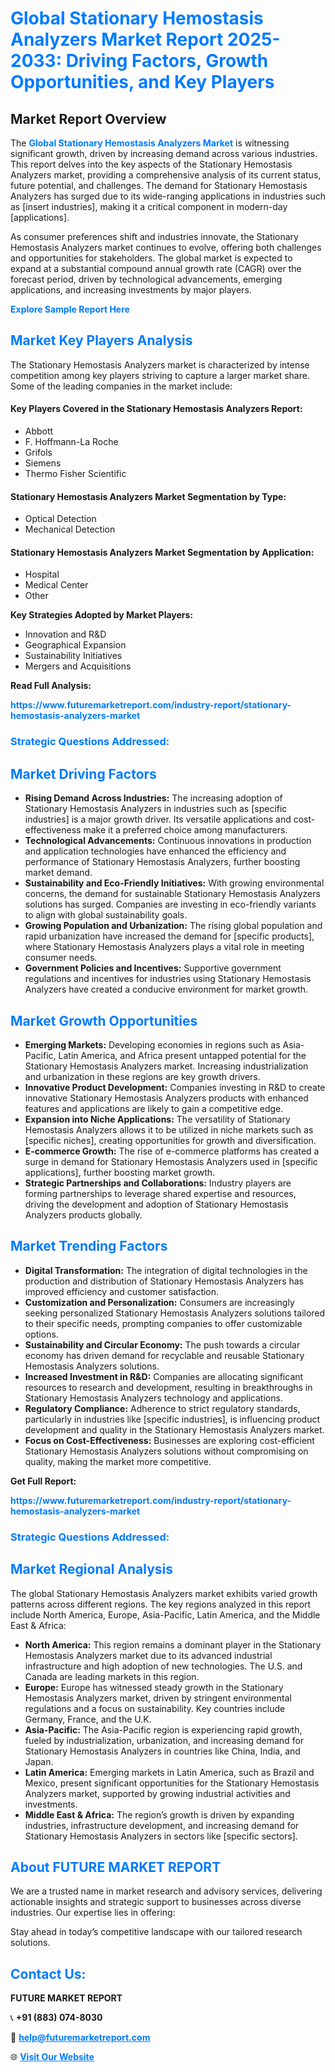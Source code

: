 <h1 style="color: #007BFF;">Global Stationary Hemostasis Analyzers Market Report 2025-2033: Driving Factors, Growth Opportunities, and Key Players</h1>

<section id="overview">
<h2>Market Report Overview</h2>
<p>The <a href="https://www.futuremarketreport.com/industry-report/stationary-hemostasis-analyzers-market" style="color: #007BFF; text-decoration: none;"><strong>Global Stationary Hemostasis Analyzers Market</strong></a> is witnessing significant growth, driven by increasing demand across various industries. This report delves into the key aspects of the Stationary Hemostasis Analyzers market, providing a comprehensive analysis of its current status, future potential, and challenges. The demand for Stationary Hemostasis Analyzers has surged due to its wide-ranging applications in industries such as [insert industries], making it a critical component in modern-day [applications].</p>
<p>As consumer preferences shift and industries innovate, the Stationary Hemostasis Analyzers market continues to evolve, offering both challenges and opportunities for stakeholders. The global market is expected to expand at a substantial compound annual growth rate (CAGR) over the forecast period, driven by technological advancements, emerging applications, and increasing investments by major players.</p>
</section>

<section id="overview">
<p><a href="https://www.futuremarketreport.com/request-sample/reportId=84895" style="color: #007BFF; text-decoration: none;"><strong>Explore Sample Report Here</strong></a></p>
</section>

<section id="key-players">
<h2 style="color: #007BFF;">Market Key Players Analysis</h2>
<p>The Stationary Hemostasis Analyzers market is characterized by intense competition among key players striving to capture a larger market share. Some of the leading companies in the market include:</p>
<h4>Key Players Covered in the Stationary Hemostasis Analyzers Report:</h4>
<ul><li>Abbott</li><li>F. Hoffmann-La Roche</li><li>Grifols</li><li>Siemens</li><li>Thermo Fisher Scientific</li></ul>
<h4>Stationary Hemostasis Analyzers Market Segmentation by Type:</h4>
<ul><li>Optical Detection</li><li>Mechanical Detection</li></ul>

<h4>Stationary Hemostasis Analyzers Market Segmentation by Application:</h4>
<ul><li>Hospital</li><li>Medical Center</li><li>Other</li></ul>
<p><strong>Key Strategies Adopted by Market Players:</strong></p>
<ul>
<li>Innovation and R&D</li>
<li>Geographical Expansion</li>
<li>Sustainability Initiatives</li>
<li>Mergers and Acquisitions</li>
</ul>
</section>

<section>
<p><strong>Read Full Analysis: </strong></p><a href="https://www.futuremarketreport.com/industry-report/stationary-hemostasis-analyzers-market" style="color: #007BFF; text-decoration: none;"><strong>https://www.futuremarketreport.com/industry-report/stationary-hemostasis-analyzers-market</strong></a>
<h3 style="color: #007BFF;">Strategic Questions Addressed:</h3>
</section>

<section id="driving-factors">
<h2 style="color: #007BFF;">Market Driving Factors</h2>
<ul>
<li><strong>Rising Demand Across Industries:</strong> The increasing adoption of Stationary Hemostasis Analyzers in industries such as [specific industries] is a major growth driver. Its versatile applications and cost-effectiveness make it a preferred choice among manufacturers.</li>
<li><strong>Technological Advancements:</strong> Continuous innovations in production and application technologies have enhanced the efficiency and performance of Stationary Hemostasis Analyzers, further boosting market demand.</li>
<li><strong>Sustainability and Eco-Friendly Initiatives:</strong> With growing environmental concerns, the demand for sustainable Stationary Hemostasis Analyzers solutions has surged. Companies are investing in eco-friendly variants to align with global sustainability goals.</li>
<li><strong>Growing Population and Urbanization:</strong> The rising global population and rapid urbanization have increased the demand for [specific products], where Stationary Hemostasis Analyzers plays a vital role in meeting consumer needs.</li>
<li><strong>Government Policies and Incentives:</strong> Supportive government regulations and incentives for industries using Stationary Hemostasis Analyzers have created a conducive environment for market growth.</li>
</ul>
</section>

<section id="growth-opportunities">
<h2 style="color: #007BFF;">Market Growth Opportunities</h2>
<ul>
<li><strong>Emerging Markets:</strong> Developing economies in regions such as Asia-Pacific, Latin America, and Africa present untapped potential for the Stationary Hemostasis Analyzers market. Increasing industrialization and urbanization in these regions are key growth drivers.</li>
<li><strong>Innovative Product Development:</strong> Companies investing in R&D to create innovative Stationary Hemostasis Analyzers products with enhanced features and applications are likely to gain a competitive edge.</li>
<li><strong>Expansion into Niche Applications:</strong> The versatility of Stationary Hemostasis Analyzers allows it to be utilized in niche markets such as [specific niches], creating opportunities for growth and diversification.</li>
<li><strong>E-commerce Growth:</strong> The rise of e-commerce platforms has created a surge in demand for Stationary Hemostasis Analyzers used in [specific applications], further boosting market growth.</li>
<li><strong>Strategic Partnerships and Collaborations:</strong> Industry players are forming partnerships to leverage shared expertise and resources, driving the development and adoption of Stationary Hemostasis Analyzers products globally.</li>
</ul>
</section>

<section id="trending-factors">
<h2 style="color: #007BFF;">Market Trending Factors</h2>
<ul>
<li><strong>Digital Transformation:</strong> The integration of digital technologies in the production and distribution of Stationary Hemostasis Analyzers has improved efficiency and customer satisfaction.</li>
<li><strong>Customization and Personalization:</strong> Consumers are increasingly seeking personalized Stationary Hemostasis Analyzers solutions tailored to their specific needs, prompting companies to offer customizable options.</li>
<li><strong>Sustainability and Circular Economy:</strong> The push towards a circular economy has driven demand for recyclable and reusable Stationary Hemostasis Analyzers solutions.</li>
<li><strong>Increased Investment in R&D:</strong> Companies are allocating significant resources to research and development, resulting in breakthroughs in Stationary Hemostasis Analyzers technology and applications.</li>
<li><strong>Regulatory Compliance:</strong> Adherence to strict regulatory standards, particularly in industries like [specific industries], is influencing product development and quality in the Stationary Hemostasis Analyzers market.</li>
<li><strong>Focus on Cost-Effectiveness:</strong> Businesses are exploring cost-efficient Stationary Hemostasis Analyzers solutions without compromising on quality, making the market more competitive.</li>
</ul>
</section>

<section>
<p><strong>Get Full Report: </strong></p><a href="https://www.futuremarketreport.com/industry-report/stationary-hemostasis-analyzers-market" style="color: #007BFF; text-decoration: none;"><strong>https://www.futuremarketreport.com/industry-report/stationary-hemostasis-analyzers-market</strong></a>
<h3 style="color: #007BFF;">Strategic Questions Addressed:</h3>
</section>


<section id="regional-analysis">
<h2 style="color: #007BFF;">Market Regional Analysis</h2>
<p>The global Stationary Hemostasis Analyzers market exhibits varied growth patterns across different regions. The key regions analyzed in this report include North America, Europe, Asia-Pacific, Latin America, and the Middle East & Africa:</p>
<ul>
<li><strong>North America:</strong> This region remains a dominant player in the Stationary Hemostasis Analyzers market due to its advanced industrial infrastructure and high adoption of new technologies. The U.S. and Canada are leading markets in this region.</li>
<li><strong>Europe:</strong> Europe has witnessed steady growth in the Stationary Hemostasis Analyzers market, driven by stringent environmental regulations and a focus on sustainability. Key countries include Germany, France, and the U.K.</li>
<li><strong>Asia-Pacific:</strong> The Asia-Pacific region is experiencing rapid growth, fueled by industrialization, urbanization, and increasing demand for Stationary Hemostasis Analyzers in countries like China, India, and Japan.</li>
<li><strong>Latin America:</strong> Emerging markets in Latin America, such as Brazil and Mexico, present significant opportunities for the Stationary Hemostasis Analyzers market, supported by growing industrial activities and investments.</li>
<li><strong>Middle East & Africa:</strong> The region’s growth is driven by expanding industries, infrastructure development, and increasing demand for Stationary Hemostasis Analyzers in sectors like [specific sectors].</li>
</ul>
</section>

<footer>
<h2 style="color: #007BFF;">About FUTURE MARKET REPORT</h2>
<p>We are a trusted name in market research and advisory services, delivering actionable insights and strategic support to businesses across diverse industries. Our expertise lies in offering:</p>

<p>Stay ahead in today’s competitive landscape with our tailored research solutions.</p>

<h2 style="color: #007BFF;">Contact Us:</h2>
<p><strong>FUTURE MARKET REPORT</strong></p>
<p>📞 <strong>+91 (883) 074-8030</strong></p>
<p>📧 <strong><a href="mailto:help@futuremarketreport.com" style="color: #007BFF;">help@futuremarketreport.com</a></strong></p>
<p>🌐 <strong><a href="https://www.futuremarketreport.com/" style="color: #007BFF;">Visit Our Website</a></strong></p>
</footer>